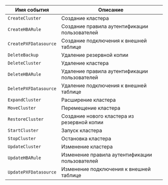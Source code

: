 Имя события | Описание
--- | ---
`CreateCluster` | Создание кластера
`CreateHBARule` | Создание правила аутентификации пользователей
`CreatePXFDatasource` | Создание подключения к внешней таблице
`DeleteBackup` | Удаление резервной копии
`DeleteCluster` | Удаление кластера
`DeleteHBARule` | Удаление правила аутентификации пользователей
`DeletePXFDatasource` | Удаление подключения к внешней таблице
`ExpandCluster` | Расширение кластера
`MoveCluster` | Перемещение кластера
`RestoreCluster` | Создание нового кластера из резервной копии
`StartCluster` | Запуск кластера
`StopCluster` | Остановка кластера
`UpdateCluster` | Изменение кластера
`UpdateHBARule` | Изменение правила аутентификации пользователей
`UpdatePXFDatasource` | Изменение подключения к внешней таблице